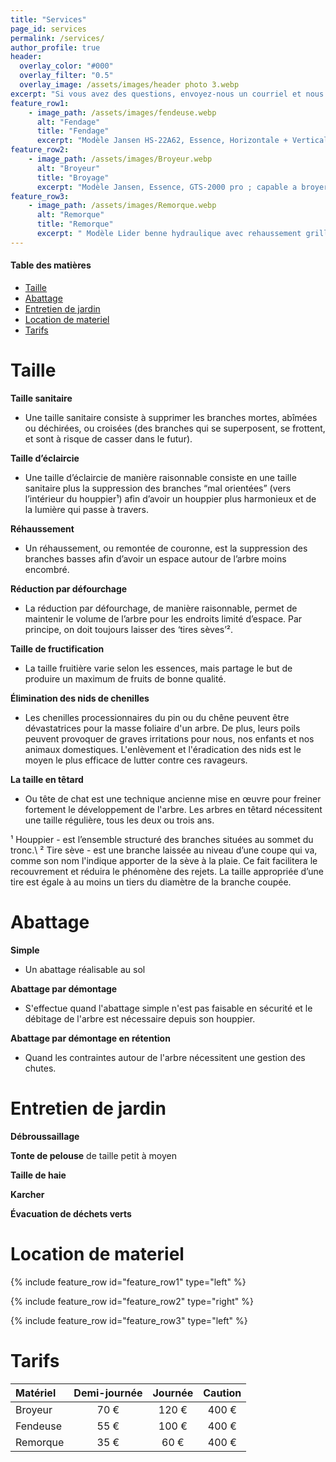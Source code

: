 ```yaml
---
title: "Services"
page_id: services
permalink: /services/
author_profile: true
header:
  overlay_color: "#000"
  overlay_filter: "0.5"
  overlay_image: /assets/images/header photo 3.webp
excerpt: "Si vous avez des questions, envoyez-nous un courriel et nous serons heureux de vous aider. Vous trouverez nos coordonnées sur la page de contact."
feature_row1:
    - image_path: /assets/images/fendeuse.webp
      alt: "Fendage"
      title: "Fendage"
      excerpt: "Modèle Jansen HS-22A62, Essence, Horizontale + Verticale, 22T, 62cm ; Remorquable, puissance inarretable, option de fendre à l’horizontale pour des bûches de taille moyenne qui permet de moins se baser le dos, ou a la verticale pour des bûches de plus gros diamètre, coin en cruciforme pour une gaine temps considérable"
feature_row2:
    - image_path: /assets/images/Broyeur.webp
      alt: "Broyeur"
      title: "Broyage"
      excerpt: "Modèle Jansen, Essence, GTS-2000 pro ; capable a broyer des branches jusqu’à 10cm de diamètre, compact et remorquable permet un déplacement facile"
feature_row3:
    - image_path: /assets/images/Remorque.webp
      alt: "Remorque"
      title: "Remorque"
      excerpt: " Modèle Lider benne hydraulique avec rehaussement grillagé PTAC 750kg, dim. L=253cm, W=147cm"
---
```


#### Table des matières

- [Taille](#taille)
- [Abattage](#abattage)
- [Entretien de jardin](#entretien-de-jardin)
- [Location de materiel](#location-de-materiel)
- [Tarifs](#tarifs)

# Taille

**Taille sanitaire** 
- Une taille sanitaire consiste à supprimer les branches mortes, abîmées ou déchirées, ou croisées (des branches qui se superposent, se frottent, et sont à risque de casser dans le futur).

**Taille d’éclaircie** 
- Une taille d’éclaircie de manière raisonnable consiste en une taille sanitaire plus la suppression des branches “mal orientées” (vers l’intérieur du houppier¹) afin d’avoir un houppier plus harmonieux et de la lumière qui passe à travers.

**Réhaussement** 
- Un réhaussement, ou remontée de couronne, est la suppression des branches basses afin d’avoir un espace autour de l’arbre moins encombré. 

**Réduction par défourchage** 
- La réduction par défourchage, de manière raisonnable, permet de maintenir le volume de l’arbre pour les endroits limité d’espace. Par principe, on doit toujours laisser des ‘tires sèves’².

**Taille de fructification** 
- La taille fruitière varie selon les essences, mais partage le but de produire un maximum de fruits de bonne qualité. 

**Élimination des nids de chenilles** 
- Les chenilles processionnaires du pin ou du chêne peuvent être dévastatrices pour la masse foliaire d'un arbre. De plus, leurs poils peuvent provoquer de graves irritations pour nous, nos enfants et nos animaux domestiques. L'enlèvement et l'éradication des nids est le moyen le plus efficace de lutter contre ces ravageurs. 

**La taille en têtard** 
- Ou tête de chat est une technique ancienne mise en œuvre pour freiner fortement le développement de l'arbre. Les arbres en têtard nécessitent une taille régulière, tous les deux ou trois ans. 

¹ Houppier - est l’ensemble structuré des branches situées au sommet du tronc.\\
² Tire sève - est une branche laissée au niveau d’une coupe qui va, comme son nom l'indique apporter de la sève à la plaie. Ce fait facilitera le recouvrement et réduira le phénomène des rejets. La taille appropriée d’une tire est égale à au moins un tiers du diamètre de la branche coupée. 

# Abattage

**Simple**
- Un abattage réalisable au sol

**Abattage par démontage**
- S'effectue quand l'abattage simple n'est pas faisable en sécurité et le débitage de l'arbre est nécessaire depuis son houppier.

**Abattage par démontage en rétention**
- Quand les contraintes autour de l'arbre nécessitent une gestion des chutes.

# Entretien de jardin

**Débroussaillage**

**Tonte de pelouse** de taille petit à moyen

**Taille de haie**

**Karcher**

**Évacuation de déchets verts**

# Location de materiel

{% include feature_row id="feature_row1" type="left" %}

{% include feature_row id="feature_row2" type="right" %}

{% include feature_row id="feature_row3" type="left" %}

# Tarifs

| Matériel | Demi-journée | Journée | Caution |
| :----------- | :-----------: | :-----------: | :-----------: |
| Broyeur |70 €|120 €|400 €| 
| Fendeuse |55 €|100 €|400 €|
| Remorque |35 €|60 €|400 €|
